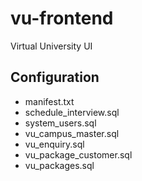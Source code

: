 # vu-frontend
Virtual University UI

## Configuration
- manifest.txt	
- schedule_interview.sql	
- system_users.sql	
- vu_campus_master.sql	
- vu_enquiry.sql	
- vu_package_customer.sql	
- vu_packages.sql
